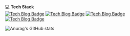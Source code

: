 💻   **Tech Stack**  
[![Tech Blog Badge](http://img.shields.io/badge/-React-blue?style=flat-square&logo=react&link=https://zzsza.github.io/)](https://zzsza.github.io/)
[![Tech Blog Badge](http://img.shields.io/badge/-Django-black?style=flat-square&logo=django&link=https://zzsza.github.io/)](https://zzsza.github.io/)
[![Tech Blog Badge](http://img.shields.io/badge/-CSharp-green?style=flat-square&logo=CSHARP&link=https://zzsza.github.io/)](https://zzsza.github.io/)
[![Tech Blog Badge](http://img.shields.io/badge/-PYTHON-lightgrey?style=flat-square&logo=PYTHON&link=https://zzsza.github.io/)](https://zzsza.github.io/)
 
![Anurag's GitHub stats](https://github-readme-stats.vercel.app/api?username=kkh2826&show_icons=true&theme=radical)  



<!--
**kkh2826/kkh2826** is a ✨ _special_ ✨ repository because its `README.md` (this file) appears on your GitHub profile.

Here are some ideas to get you started:

- 🔭 I’m currently working on ...
- 🌱 I’m currently learning ...
- 👯 I’m looking to collaborate on ...
- 🤔 I’m looking for help with ...
- 💬 Ask me about ...
- 📫 How to reach me: ...
- 😄 Pronouns: ...
- ⚡ Fun fact: ...
-->
